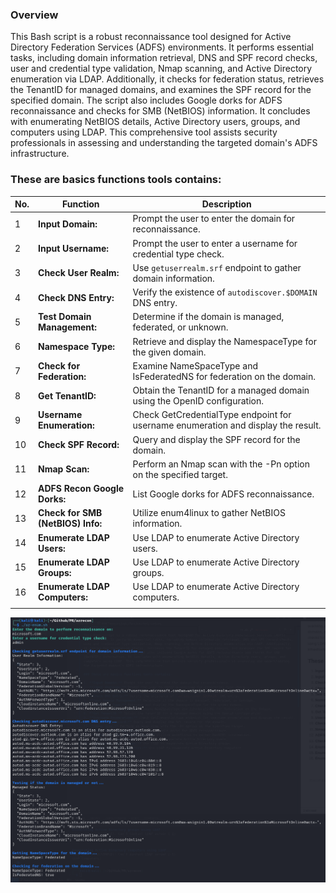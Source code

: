 ### Overview

This Bash script is a robust reconnaissance tool designed for Active Directory Federation Services (ADFS) environments. It performs essential tasks, including domain information retrieval, DNS and SPF record checks, user and credential type validation, Nmap scanning, and Active Directory enumeration via LDAP. Additionally, it checks for federation status, retrieves the TenantID for managed domains, and examines the SPF record for the specified domain. The script also includes Google dorks for ADFS reconnaissance and checks for SMB (NetBIOS) information. It concludes with enumerating NetBIOS details, Active Directory users, groups, and computers using LDAP. This comprehensive tool assists security professionals in assessing and understanding the targeted domain's ADFS infrastructure.

### These are basics functions tools contains:


| No. | Function                          | Description                                                                       |
| --- | --------------------------------- | --------------------------------------------------------------------------------- |
| 1   | **Input Domain:**                 | Prompt the user to enter the domain for reconnaissance.                           |
| 2   | **Input Username:**               | Prompt the user to enter a username for credential type check.                    |
| 3   | **Check User Realm:**             | Use `getuserrealm.srf` endpoint to gather domain information.                     |
| 4   | **Check DNS Entry:**              | Verify the existence of `autodiscover.$DOMAIN` DNS entry.                         |
| 5   | **Test Domain Management:**       | Determine if the domain is managed, federated, or unknown.                        |
| 6   | **Namespace Type:**               | Retrieve and display the NamespaceType for the given domain.                      |
| 7   | **Check for Federation:**         | Examine NameSpaceType and IsFederatedNS for federation on the domain.             |
| 8   | **Get TenantID:**                 | Obtain the TenantID for a managed domain using the OpenID configuration.          |
| 9   | **Username Enumeration:**         | Check GetCredentialType endpoint for username enumeration and display the result. |
| 10  | **Check SPF Record:**             | Query and display the SPF record for the domain.                                  |
| 11  | **Nmap Scan:**                    | Perform an Nmap scan with the -Pn option on the specified target.                 |
| 12  | **ADFS Recon Google Dorks:**      | List Google dorks for ADFS reconnaissance.                                        |
| 13  | **Check for SMB (NetBIOS) Info:** | Utilize enum4linux to gather NetBIOS information.                                 |
| 14  | **Enumerate LDAP Users:**         | Use LDAP to enumerate Active Directory users.                                     |
| 15  | **Enumerate LDAP Groups:**        | Use LDAP to enumerate Active Directory groups.                                    |
| 16  | **Enumerate LDAP Computers:**     | Use LDAP to enumerate Active Directory computers.                                 |
|     |                                   |                                                                                   |


![Alt text](image.png)